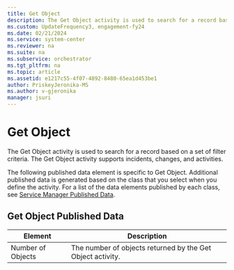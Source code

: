 ```yaml
---
title: Get Object
description: The Get Object activity is used to search for a record based on a set of filter criteria.
ms.custom: UpdateFrequency3, engagement-fy24
ms.date: 02/21/2024
ms.service: system-center
ms.reviewer: na
ms.suite: na
ms.subservice: orchestrator
ms.tgt_pltfrm: na
ms.topic: article
ms.assetid: e1217c55-4f07-4892-8480-65ea1d453be1
author: PriskeyJeronika-MS
ms.author: v-gjeronika
manager: jsuri
---
```


# Get Object

The Get Object activity is used to search for a record based on a set of filter criteria. The Get Object activity supports incidents, changes, and activities.

The following published data element is specific to Get Object. Additional published data is generated based on the class that you select when you define the activity. For a list of the data elements published by each class, see [Service Manager Published Data](service-manager-published-data.md).

## Get Object Published Data

| Element   | Description   |
|-------------------|-----------------------------------------------------------|
| Number of Objects | The number of objects returned by the Get Object activity. |
